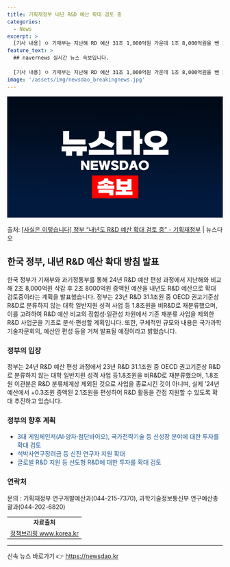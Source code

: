 ```yaml
---
title: 기획재정부 내년 R&D 예산 확대 검토 중
categories:
  - News
excerpt: >
  [기사 내용] ㅇ 기재부는 지난해 RD 예산 31조 1,000억원 가운데 1조 8,000억원을 뺀 29조 3…
feature_text: >
  ## navernews 실시간 뉴스 속보입니다.

  [기사 내용] ㅇ 기재부는 지난해 RD 예산 31조 1,000억원 가운데 1조 8,000억원을 뺀 29조 3…
image: '/assets/img/newsdao_breakingnews.jpg'
---
```


![뉴스다오 속보](/assets/img/newsdao_breakingnews.jpg)

<p>출처: <a href="https://newsdao.kr/3879" rel="dofollow">[사실은 이렇습니다] 정부 “내년도 R&D 예산 확대 검토 중” - 기획재정부</a> | 뉴스다오</p>

<h2 data-ke-size="size26">한국 정부, 내년 R&D 예산 확대 방침 발표</h2>
<p data-ke-size="size16">한국 정부가 기재부와 과기정통부를 통해 24년 R&D 예산 편성 과정에서 지난해와 비교해 2조 8,000억원 삭감 후 2조 8000억원 증액된 예산을 내년도 R&D 예산으로 확대 검토중이라는 계획을 발표했습니다. 정부는 23년 R&D 31.1조원 중 OECD 권고기준상 R&D로 분류하지 않는 대학 일반지원 성격 사업 등 1.8조원을 비R&D로 재분류했으며, 이를 고려하여 R&D 예산 비교의 정합성·일관성 차원에서 기존 재분류 사업을 제외한 R&D 사업군을 기초로 분석·편성할 계획입니다. 또한, 구체적인 규모와 내용은 국가과학기술자문회의, 예산안 편성 등을 거쳐 발표될 예정이라고 밝혔습니다.</p>
<h3 data-ke-size="size24"><b>정부의 입장</b></h3>
<p data-ke-size="size16">정부는 24년 R&D 예산 편성 과정에서 23년 R&D 31.1조원 중 OECD 권고기준상 R&D로 분류하지 않는 대학 일반지원 성격 사업 등1.8조원을 비R&D로 재분류했으며, 1.8조원 이관분은 R&D 분류체계상 제외된 것으로 사업을 종료시킨 것이 아니며, 실제 ’24년 예산에서 +0.3조원 증액된 2.1조원을 편성하어 R&D 활동을 간접 지원할 수 있도록 확대 추진하고 있습니다.</p>
<h3 data-ke-size="size24"><b>정부의 향후 계획</b></h3>
<ul>
<li><span style="color: #1a5490;">3대 게임체인저(AI·양자·첨단바이오), 국가전략기술 등 신성장 분야에 대한 투자를 확대 검토</span></li>
<li><span style="color: #1a5490;">석박사연구장려금 등 신진 연구자 지원 확대</span></li>
<li><span style="color: #1a5490;">글로벌 R&D 지원 등 선도형 R&D에 대한 투자를 확대 검토</span></li>
</ul>
<h3 data-ke-size="size24"><b>연락처</b></h3>
<p data-ke-size="size16">문의 : 기획재정부 연구개발예산과(044-215-7370), 과학기술정보통신부 연구예산총괄과(044-202-6820)</p>
<p data-ke-size="size16"></p>
<table>
<tbody>
<tr>
<td style="text-align: center; height: 17px;"><b>자료출처</b></td>
</tr>
<tr>
<td style="text-align: center; height: 17px;"><a href="https://newsdao.kr/3879">정책브리핑 www.korea.kr</a></td>
</tr>
</tbody>
</table>
<p data-ke-size="size16"></p>
<hr>
<p data-ke-size="size16"></p> 

신속 뉴스 바로가기 👉 <a href="https://newsdao.kr" rel="dofollow">https://newsdao.kr</a>



